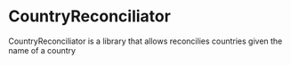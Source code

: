 CountryReconciliator
====================

CountryReconciliator is a library that allows reconcilies countries given the name of a country
